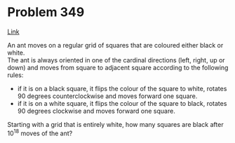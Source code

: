 # Problem 349

[Link](https://projecteuler.net/problem=349)

An ant moves on a regular grid of squares that are coloured either black or white.  
The ant is always oriented in one of the cardinal directions (left, right, up or down) and moves from square to adjacent square according to the following rules:  
- if it is on a black square, it flips the colour of the square to white, rotates $90$ degrees counterclockwise and moves forward one square.  
- if it is on a white square, it flips the colour of the square to black, rotates $90$ degrees clockwise and moves forward one square.  

Starting with a grid that is entirely white, how many squares are black after $10^{18}$ moves of the ant?
